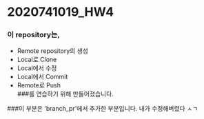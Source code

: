 # 2020741019_HW4

### 이 repository는,
* Remote repository의 생성  
* Local로 Clone  
* Local에서 수정  
* Local에서 Commit  
* Remote로 Push  
###를 연습하기 위해 만들어졌습니다.

###이 부분은 'branch_pr'에서 추가한 부분입니다.
내가 수정해버렸다 ㅅㄱ
